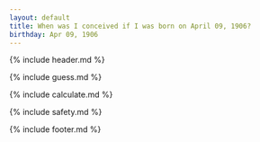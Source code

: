 ```yaml
---
layout: default
title: When was I conceived if I was born on April 09, 1906?
birthday: Apr 09, 1906
---
```


{% include header.md %}

{% include guess.md %}

{% include calculate.md %}

{% include safety.md %}

{% include footer.md %}



